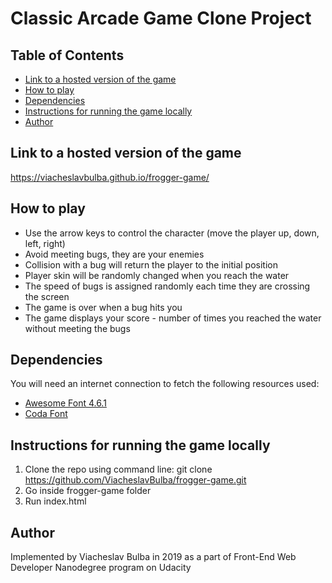 # Classic Arcade Game Clone Project

## Table of Contents

* [Link to a hosted version of the game](#link-to-a-hosted-version-of-the-game)
* [How to play](#how-to-play)
* [Dependencies](#dependencies)
* [Instructions for running the game locally](#instructions-for-running-the-game-locally)
* [Author](#author)

## Link to a hosted version of the game

https://viacheslavbulba.github.io/frogger-game/

## How to play

* Use the arrow keys to control the character (move the player up, down, left, right)
* Avoid meeting bugs, they are your enemies
* Collision with a bug will return the player to the initial position
* Player skin will be randomly changed when you reach the water
* The speed of bugs is assigned randomly each time they are crossing the screen
* The game is over when a bug hits you
* The game displays your score - number of times you reached the water without meeting the bugs

## Dependencies

You will need an internet connection to fetch the following resources used:

* [Awesome Font 4.6.1](https://maxcdn.bootstrapcdn.com/font-awesome/4.6.1/css/font-awesome.min.css)
* [Coda Font](https://fonts.googleapis.com/css?family=Coda)

## Instructions for running the game locally

1. Clone the repo using command line: git clone https://github.com/ViacheslavBulba/frogger-game.git
2. Go inside frogger-game folder
3. Run index.html

## Author

Implemented by Viacheslav Bulba in 2019 as a part of Front-End Web Developer Nanodegree program on Udacity
